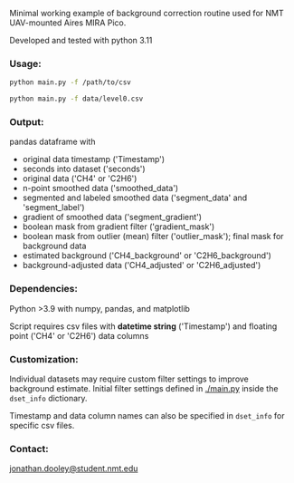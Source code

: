 Minimal working example of background correction routine used for NMT UAV-mounted Aires MIRA Pico.

Developed and tested with python 3.11

### Usage:

```bash
python main.py -f /path/to/csv

python main.py -f data/level0.csv
```

### Output:

pandas dataframe with
* original data timestamp ('Timestamp')
* seconds into dataset ('seconds')
* original data ('CH4' or 'C2H6')
* n-point smoothed data ('smoothed_data')
* segmented and labeled smoothed data ('segment_data' and 'segment_label')
* gradient of smoothed data ('segment_gradient')
* boolean mask from gradient filter ('gradient_mask')
* boolean mask from outlier (mean) filter ('outlier_mask'); final mask for background data
* estimated background ('CH4_background' or 'C2H6_background')
* background-adjusted data ('CH4_adjusted' or 'C2H6_adjusted')

### Dependencies:

Python >3.9 with numpy, pandas, and matplotlib

Script requires csv files with **datetime string** ('Timestamp') and floating point ('CH4' or 'C2H6') data columns

### Customization:

Individual datasets may require custom filter settings to improve background estimate.
Initial filter settings defined in [./main.py](main.py) inside the `dset_info` dictionary.

Timestamp and data column names can also be specified in `dset_info` for specific csv files.


### Contact:

jonathan.dooley@student.nmt.edu